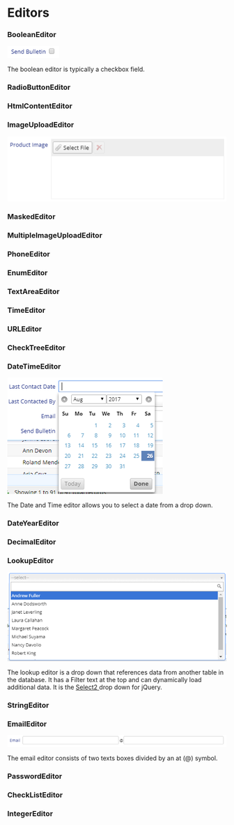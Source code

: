 # Editors

### BooleanEditor

![](/assets/bool.png)

The boolean editor is typically a checkbox field.



### RadioButtonEditor

### HtmlContentEditor

### ImageUploadEditor

![](/assets/filesel.png)

### MaskedEditor

### MultipleImageUploadEditor

### PhoneEditor

### EnumEditor

### TextAreaEditor



### TimeEditor

### URLEditor

### CheckTreeEditor

### DateTimeEditor

![](/assets/date.png)

The Date and Time editor allows you to select a date from a drop down.

### DateYearEditor

### DecimalEditor

### LookupEditor

![](/assets/lookup.png)

The lookup editor is a drop down that references data from another table in the database. It has a Filter text at the top and can dynamically load additional data. It is the [Select2 ](http://select2.github.io/select2/)drop down for jQuery.

### StringEditor

### EmailEditor

![](/assets/email.png)

The email editor consists of two texts boxes divided by an at \(@\) symbol.

### PasswordEditor

### CheckListEditor

### IntegerEditor



